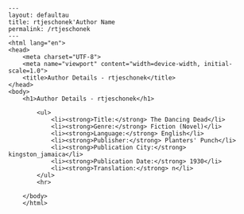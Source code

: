 
    ---
    layout: defaultau
    title: rtjeschonek'Author Name 
    permalink: /rtjeschonek
    ---
    <html lang="en">
    <head>
        <meta charset="UTF-8">
        <meta name="viewport" content="width=device-width, initial-scale=1.0">
        <title>Author Details - rtjeschonek</title>
    </head>
    <body>
        <h1>Author Details - rtjeschonek</h1>
        
            <ul>
                <li><strong>Title:</strong> The Dancing Dead</li>
                <li><strong>Genre:</strong> Fiction (Novel)</li>
                <li><strong>Language:</strong> English</li>
                <li><strong>Publisher:</strong> Planters' Punch</li>
                <li><strong>Publication City:</strong> kingston_jamaica</li>
                <li><strong>Publication Date:</strong> 1930</li>
                <li><strong>Translation:</strong> n</li>
            </ul>
            <hr>
            
        </body>
        </html>
        